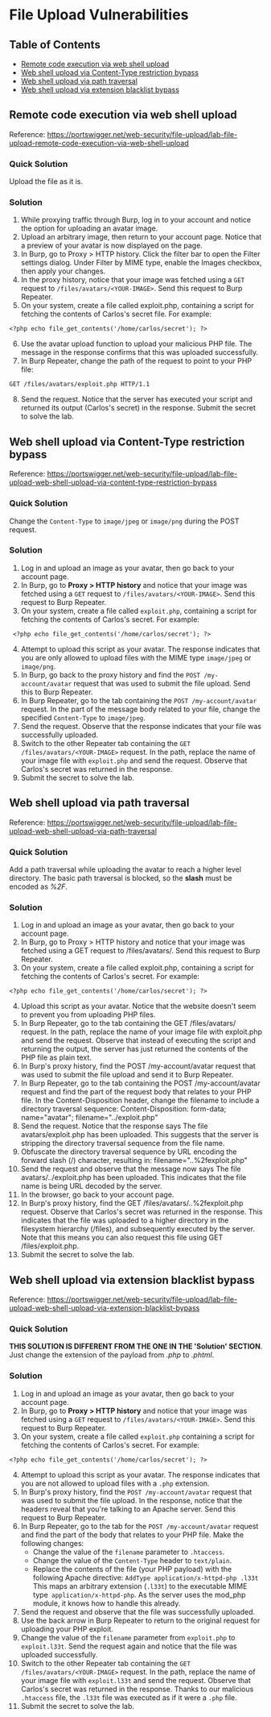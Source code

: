 <!-- omit in toc -->
# File Upload Vulnerabilities

<!-- omit in toc -->
## Table of Contents

- [Remote code execution via web shell upload](#remote-code-execution-via-web-shell-upload)
- [Web shell upload via Content-Type restriction bypass](#web-shell-upload-via-content-type-restriction-bypass)
- [Web shell upload via path traversal](#web-shell-upload-via-path-traversal)
- [Web shell upload via extension blacklist bypass](#web-shell-upload-via-extension-blacklist-bypass)

## Remote code execution via web shell upload
Reference: https://portswigger.net/web-security/file-upload/lab-file-upload-remote-code-execution-via-web-shell-upload

<!-- omit in toc -->
### Quick Solution
Upload the file as it is.

<!-- omit in toc -->
### Solution

1. While proxying traffic through Burp, log in to your account and notice the option for uploading an avatar image.
2. Upload an arbitrary image, then return to your account page. Notice that a preview of your avatar is now displayed on the page.
3. In Burp, go to Proxy > HTTP history. Click the filter bar to open the Filter settings dialog. Under Filter by MIME type, enable the Images checkbox, then apply your changes.
4. In the proxy history, notice that your image was fetched using a ``GET`` request to ``/files/avatars/<YOUR-IMAGE>``. Send this request to Burp Repeater.
5. On your system, create a file called exploit.php, containing a script for fetching the contents of Carlos's secret file. For example:
```
<?php echo file_get_contents('/home/carlos/secret'); ?>
```
6. Use the avatar upload function to upload your malicious PHP file. The message in the response confirms that this was uploaded successfully.
7. In Burp Repeater, change the path of the request to point to your PHP file:
```
GET /files/avatars/exploit.php HTTP/1.1
```
8. Send the request. Notice that the server has executed your script and returned its output (Carlos's secret) in the response.
Submit the secret to solve the lab.

## Web shell upload via Content-Type restriction bypass

Reference: https://portswigger.net/web-security/file-upload/lab-file-upload-web-shell-upload-via-content-type-restriction-bypass

<!-- omit in toc -->
### Quick Solution
Change the ``Content-Type`` to ``image/jpeg`` or ``image/png`` during the POST request.

<!-- omit in toc -->
### Solution

1. Log in and upload an image as your avatar, then go back to your account page. 
2. In Burp, go to **Proxy > HTTP history** and notice that your image was fetched using a ``GET`` request to ``/files/avatars/<YOUR-IMAGE>``. Send this request to Burp Repeater. 
3. On your system, create a file called ``exploit.php``, containing a script for fetching the contents of Carlos's secret. For example:
```
 <?php echo file_get_contents('/home/carlos/secret'); ?> 
```
4. Attempt to upload this script as your avatar. The response indicates that you are only allowed to upload files with the MIME type ``image/jpeg`` or ``image/png``.
5. In Burp, go back to the proxy history and find the ``POST /my-account/avatar`` request that was used to submit the file upload. Send this to Burp Repeater. 
6. In Burp Repeater, go to the tab containing the ``POST /my-account/avatar`` request. In the part of the message body related to your file, change the specified ``Content-Type`` to ``image/jpeg``.
7. Send the request. Observe that the response indicates that your file was successfully uploaded.
8. Switch to the other Repeater tab containing the ``GET /files/avatars/<YOUR-IMAGE>`` request. In the path, replace the name of your image file with ``exploit.php`` and send the request. Observe that Carlos's secret was returned in the response. 
9. Submit the secret to solve the lab.

## Web shell upload via path traversal

Reference: https://portswigger.net/web-security/file-upload/lab-file-upload-web-shell-upload-via-path-traversal

<!-- omit in toc -->
### Quick Solution
Add a path traversal while uploading the avatar to reach a higher level directory. The basic path traversal is blocked, so the **slash** must be encoded as *%2F*.

<!-- omit in toc -->
### Solution

1. Log in and upload an image as your avatar, then go back to your account page.
2. In Burp, go to Proxy > HTTP history and notice that your image was fetched using a GET request to /files/avatars/<YOUR-IMAGE>. Send this request to Burp Repeater.
3. On your system, create a file called exploit.php, containing a script for fetching the contents of Carlos's secret. For example:
```   
<?php echo file_get_contents('/home/carlos/secret'); ?>
```
4. Upload this script as your avatar. Notice that the website doesn't seem to prevent you from uploading PHP files.
5. In Burp Repeater, go to the tab containing the GET /files/avatars/<YOUR-IMAGE> request. In the path, replace the name of your image file with exploit.php and send the request. Observe that instead of executing the script and returning the output, the server has just returned the contents of the PHP file as plain text.
6. In Burp's proxy history, find the POST /my-account/avatar request that was used to submit the file upload and send it to Burp Repeater.
7. In Burp Repeater, go to the tab containing the POST /my-account/avatar request and find the part of the request body that relates to your PHP file. In the Content-Disposition header, change the filename to include a directory traversal sequence:
Content-Disposition: form-data; name="avatar"; filename="../exploit.php"
8. Send the request. Notice that the response says The file avatars/exploit.php has been uploaded. This suggests that the server is stripping the directory traversal sequence from the file name.
9. Obfuscate the directory traversal sequence by URL encoding the forward slash (/) character, resulting in:
filename="..%2fexploit.php"
10. Send the request and observe that the message now says The file avatars/../exploit.php has been uploaded. This indicates that the file name is being URL decoded by the server.
11. In the browser, go back to your account page.
12. In Burp's proxy history, find the GET /files/avatars/..%2fexploit.php request. Observe that Carlos's secret was returned in the response. This indicates that the file was uploaded to a higher directory in the filesystem hierarchy (/files), and subsequently executed by the server. Note that this means you can also request this file using GET /files/exploit.php.
13. Submit the secret to solve the lab.

## Web shell upload via extension blacklist bypass

Reference: https://portswigger.net/web-security/file-upload/lab-file-upload-web-shell-upload-via-extension-blacklist-bypass

<!-- omit in toc -->
### Quick Solution
**THIS SOLUTION IS DIFFERENT FROM THE ONE IN THE 'Solution' SECTION**. Just change the extension of the payload from *.php* to *.phtml*.

<!-- omit in toc -->
### Solution

1. Log in and upload an image as your avatar, then go back to your account page.
2. In Burp, go to **Proxy > HTTP history** and notice that your image was fetched using a ``GET`` request to ``/files/avatars/<YOUR-IMAGE>``. Send this request to Burp Repeater.
3. On your system, create a file called ``exploit.php`` containing a script for fetching the contents of Carlos's secret. For example:
```
<?php echo file_get_contents('/home/carlos/secret'); ?> 
```
4. Attempt to upload this script as your avatar. The response indicates that you are not allowed to upload files with a ``.php`` extension. 
5. In Burp's proxy history, find the ``POST /my-account/avatar`` request that was used to submit the file upload. In the response, notice that the headers reveal that you're talking to an Apache server. Send this request to Burp Repeater.
6. In Burp Repeater, go to the tab for the ``POST /my-account/avatar`` request and find the part of the body that relates to your PHP file. Make the following changes:
    - Change the value of the ``filename`` parameter to ``.htaccess``.
    - Change the value of the ``Content-Type`` header to ``text/plain``.
    - Replace the contents of the file (your PHP payload) with the following Apache directive: ``AddType application/x-httpd-php .l33t``
      This maps an arbitrary extension (``.l33t``) to the executable MIME type`` application/x-httpd-php``. As the server uses the mod_php module, it knows how to handle this already.
7. Send the request and observe that the file was successfully uploaded. 
8. Use the back arrow in Burp Repeater to return to the original request for uploading your PHP exploit. 
9. Change the value of the ``filename`` parameter from ``exploit.php`` to ``exploit.l33t``. Send the request again and notice that the file was uploaded successfully.
10. Switch to the other Repeater tab containing the ``GET /files/avatars/<YOUR-IMAGE>`` request. In the path, replace the name of your image file with ``exploit.l33t`` and send the request. Observe that Carlos's secret was returned in the response. Thanks to our malicious ``.htaccess`` file, the ``.l33t`` file was executed as if it were a ``.php`` file.
11. Submit the secret to solve the lab. 

